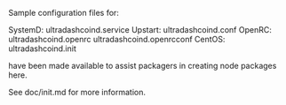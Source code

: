 Sample configuration files for:

SystemD: ultradashcoind.service
Upstart: ultradashcoind.conf
OpenRC:  ultradashcoind.openrc
         ultradashcoind.openrcconf
CentOS:  ultradashcoind.init

have been made available to assist packagers in creating node packages here.

See doc/init.md for more information.
